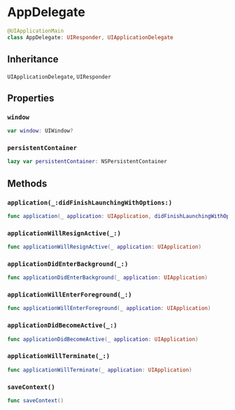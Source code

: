 # AppDelegate

``` swift
@UIApplicationMain
class AppDelegate: UIResponder, UIApplicationDelegate 
```

## Inheritance

`UIApplicationDelegate`, `UIResponder`

## Properties

### `window`

``` swift
var window: UIWindow?
```

### `persistentContainer`

``` swift
lazy var persistentContainer: NSPersistentContainer 
```

## Methods

### `application(_:didFinishLaunchingWithOptions:)`

``` swift
func application(_ application: UIApplication, didFinishLaunchingWithOptions launchOptions: [UIApplicationLaunchOptionsKey: Any]?) -> Bool 
```

### `applicationWillResignActive(_:)`

``` swift
func applicationWillResignActive(_ application: UIApplication) 
```

### `applicationDidEnterBackground(_:)`

``` swift
func applicationDidEnterBackground(_ application: UIApplication) 
```

### `applicationWillEnterForeground(_:)`

``` swift
func applicationWillEnterForeground(_ application: UIApplication) 
```

### `applicationDidBecomeActive(_:)`

``` swift
func applicationDidBecomeActive(_ application: UIApplication) 
```

### `applicationWillTerminate(_:)`

``` swift
func applicationWillTerminate(_ application: UIApplication) 
```

### `saveContext()`

``` swift
func saveContext() 
```
